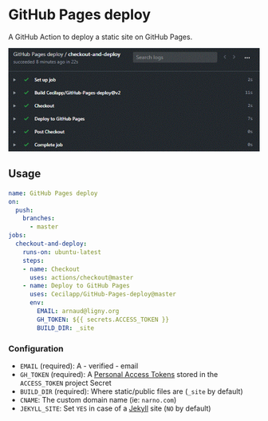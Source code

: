 # GitHub Pages deploy

A GitHub Action to deploy a static site on GitHub Pages.

![Deploy to GitHub Pages](GitHub-Pages-deploy.gif)

## Usage

```yml
name: GitHub Pages deploy
on:
  push:
    branches:
      - master
jobs:
  checkout-and-deploy:
    runs-on: ubuntu-latest
    steps:
    - name: Checkout
      uses: actions/checkout@master
    - name: Deploy to GitHub Pages
      uses: Cecilapp/GitHub-Pages-deploy@master
      env:
        EMAIL: arnaud@ligny.org
        GH_TOKEN: ${{ secrets.ACCESS_TOKEN }}
        BUILD_DIR: _site
```

### Configuration

- `EMAIL` (required): A - verified - email
- `GH_TOKEN` (required): A [Personal Access Tokens](https://github.com/settings/tokens) stored in the `ACCESS_TOKEN` project Secret
- `BUILD_DIR` (required): Where static/public files are (`_site` by default)
- `CNAME`: The custom domain name (ie: `narno.com`)
- `JEKYLL_SITE`: Set `YES` in case of a [Jekyll](https://jekyllrb.com) site (`NO` by default)

